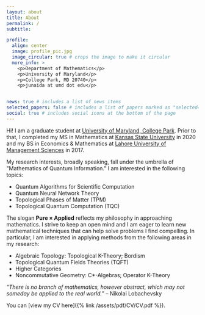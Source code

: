 ```yaml
---
layout: about
title: About
permalink: /
subtitle: 

profile:
  align: center
  image: profile_pic.jpg
  image_circular: true # crops the image to make it circular
  more_info: >
    <p>Department of Mathematics</p>
    <p>University of Maryland</p>
    <p>College Park, MD 20740</p>
    <p>junaida at umd dot edu</p>


news: true # includes a list of news items
selected_papers: false # includes a list of papers marked as "selected={true}"
social: true # includes social icons at the bottom of the page
---
```


Hi! I am a graduate student at [University of Maryland, College Park](https://www-math.umd.edu). Prior to that, I completed my MS in Mathematics at [Kansas State University](https://www.math.ksu.edu) in 2020 and my BS in Economics & Mathematics at [Lahore University of Management Sciences](https://lums.edu.pk) in 2017.

My research interests, broadly speaking, fall under the umbrella of "Mathematics of Quantum Information." I am interested in the following topics:

* Quantum Algorithms for Scientific Computation
* Quantum Neural Network Theory
* Topological Phases of Matter (TPM)
* Topological Quantum Computation (TQC)

The slogan **Pure × Applied** reflects my philosophy in approaching mathematics. I strive to keep an open mind and I am eager to learn new mathematical techniques that can help solve problems I find compelling. In particular, I am interested in applying methods from the following areas in my research:
  
  * Algebraic Topology: Topological K-Theory; Bordism
  * Topological Quantum Fields Theories (TQFT)
  * Higher Categories
  * Noncommutative Geometry: C*-Algebras; Operator K-Theory
  
  *“There is no branch of mathematics, however abstract, which may not someday be applied to the real world.”* – Nikolai Lobachevsky
  
  You can [view my CV here]({% link /assets/pdf/CV/CV.pdf %}).